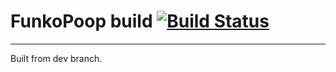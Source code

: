 # FunkoPoop build [![Build Status](https://travis-ci.org/necraidan/funkoPoop.svg?branch=dev)](https://travis-ci.org/necraidan/funkoPoop)
---------
Built from dev branch.


